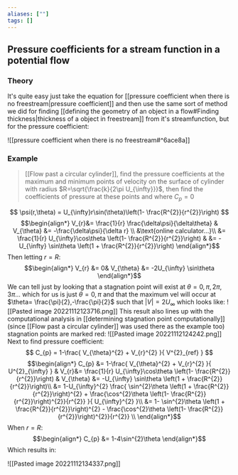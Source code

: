 ```yaml
---
aliases: [""]
tags: []
---
```


## Pressure coefficients for a stream function in a potential flow

### Theory

It's quite easy just take the equation for [[pressure coefficient when there is no freestream|pressure coefficient]] and then use the same sort of method we did for finding [[defining the geometry of an object in a flow#Finding thickness|thickness of a object in freestream]] from it's streamfunction, but for the pressure coefficient:

![[pressure coefficient when there is no freestream#^6ace8a]]

### Example

> [[Flow past a circular cylinder]], find the pressure coefficients at the maximum and minimum points of velocity on the surface of cylinder with radius $R=\sqrt{\frac{k}{2\pi U_{\infty}}}$, then find the coefficients of pressure at these points and where $C_{p}=0$

$$ \psi(r,\theta) = U_{\infty}r\sin(\theta)\left(1- \frac{R^{2}}{r^{2}}\right) $$
$$\begin{align*}
V_{r}&=  \frac{1}{r} \frac{\delta\psi}{\delta\theta} & V_{\theta} &= -\frac{\delta\psi}{\delta r} \\
&\text{online calculator...}\\
&= \frac{1}{r} U_{\infty}\cos\theta \left(1- \frac{R^{2}}{r^{2}}\right) & &= -U_{\infty} \sin\theta \left(1 + \frac{R^{2}}{r^{2}}\right)
\end{align*}$$
Then letting $r=R$:
$$\begin{align*}
V_{r} &= 0& V_{\theta} &= -2U_{\infty} \sin\theta
\end{align*}$$
We can tell just by looking that a stagnation point will exist at $\theta=0,\pi,2\pi,3\pi...$ which for us is just $\theta=0,\pi$ and that the maximum vel will occur at $\theta= \frac{\pi}{2},-\frac{\pi}{2}$ such that $|V|=2U_{\infty}$ which looks like:
![[Pasted image 20221112123716.png]]
This result also lines up with the computational analysis in [[determining stagnation point computationally]] (since [[Flow past a circular cylinder]] was used there as the example too) stagnation points are marked red:
![[Pasted image 20221112124242.png]]
Next to find pressure coefficient:
$$ C_{p} = 1-\frac{  V_{\theta}^{2} + V_{r}^{2}  }{ V^{2}_{ref} }  $$ $$\begin{align*}
 C_{p} &=  1-\frac{  V_{\theta}^{2} + V_{r}^{2}  }{ U^{2}_{\infty} }  & V_{r}&= \frac{1}{r} U_{\infty}\cos\theta \left(1- \frac{R^{2}}{r^{2}}\right) & V_{\theta} &= -U_{\infty} \sin\theta \left(1 + \frac{R^{2}}{r^{2}}\right)\\
 &=  1-U_{\infty}^{2} \frac{  \sin^{2}\theta \left(1 + \frac{R^{2}}{r^{2}}\right)^{2} + \frac{\cos^{2}\theta \left(1- \frac{R^{2}}{r^{2}}\right)^{2}}{r^{2}}    }{ U_{\infty}^{2} }\\
 &=  1- \sin^{2}\theta \left(1 + \frac{R^{2}}{r^{2}}\right)^{2} - \frac{\cos^{2}\theta \left(1- \frac{R^{2}}{r^{2}}\right)^{2}}{r^{2}}    \\
\end{align*}$$
When $r=R$:
$$\begin{align*}
C_{p} &= 1-4\sin^{2}\theta 
\end{align*}$$
Which results in:

![[Pasted image 20221112134337.png]]
